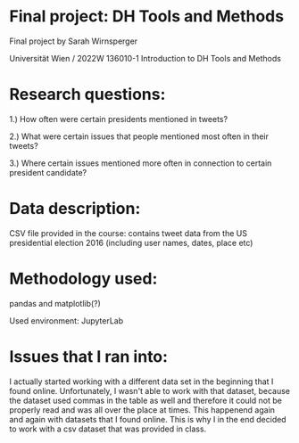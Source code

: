 # Final project: DH Tools and Methods

Final project by Sarah Wirnsperger

Universität Wien / 2022W 136010-1 Introduction to DH Tools and Methods

# Research questions: 

1.) How often were certain presidents mentioned in tweets? 

2.) What were certain issues that people mentioned most often in their tweets? 

3.) Where certain issues mentioned more often in connection to certain president candidate? 

# Data description: 

CSV file provided in the course: contains tweet data from the US presidential election 2016 (including user names, dates, place etc) 

# Methodology used: 

pandas and matplotlib(?)

Used environment: JupyterLab

# Issues that I ran into: 

I actually started working with a different data set in the beginning that I found online. Unfortunately, I wasn't able to work with that dataset, 
because the dataset used commas in the table as well and therefore it could not be properly read and was all over the place at times. This happenend again 
and again with datasets that I found online. This is why I in the end decided to work with a csv dataset that was provided in class. 
